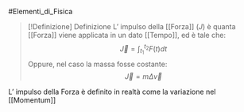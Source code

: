 #Elementi_di_Fisica 

>[!Definizione]  Definizione
>L’ impulso della [[Forza]] ($J$) è quanta [[Forza]] viene applicata in un dato [[Tempo]], ed è tale che: 
>$$\vec{J}=\int^{t_{2}}_{t_{1}}F(t)dt$$
>Oppure, nel caso la massa fosse costante:
>$$\vec{J}=m\Delta \vec{v}$$

L’ impulso della Forza è definito in realtà come la variazione nel [[Momentum]]
